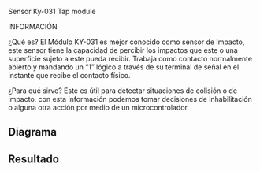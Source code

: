 Sensor Ky-031 Tap module

INFORMACIÓN

¿Qué es? 
El Módulo KY-031 es mejor conocido como sensor de Impacto, este sensor tiene la capacidad de percibir los impactos que este o una superficie sujeto a este pueda recibir. Trabaja como contacto normalmente abierto y mandando un “1” lógico a través de su terminal de señal en el instante que recibe el contacto físico.

¿Para qué sirve?
Este es útil para detectar situaciones de colisión o de impacto, con esta información podemos tomar decisiones de inhabilitación o alguna otra acción por medio de un microcontrolador.

<h2> Diagrama</h2>

<h2>Resultado</h2>
